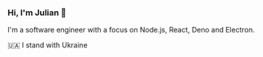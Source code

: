 ### Hi, I'm Julian 👋

I'm a software engineer with a focus on Node.js, React, Deno and Electron.

🇺🇦 I stand with Ukraine
